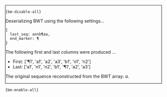 <div style="border:1px solid black;">

`{bm-disable-all}`

Deserializing BWT using the following settings...

```
{
  last_seq: annb¶aa,
  end_marker: ¶
}

```


The following first and last columns were produced ...

 * First: ['¶1', 'a1', 'a2', 'a3', 'b1', 'n1', 'n2']
 * Last: ['a1', 'n1', 'n2', 'b1', '¶1', 'a2', 'a3']


The original sequence reconstructed from the BWT array: *a*.
</div>

`{bm-enable-all}`

